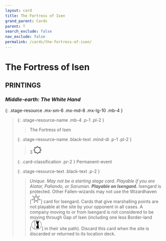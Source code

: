 ```yaml
---
layout: card
title: The Fortress of Isen
grand_parent: Cards
parent: T
search_exclude: false
nav_exclude: false
permalink: /cards/the-fortress-of-isen/
---
```


# The Fortress of Isen


## PRINTINGS


### _Middle-earth: The White Hand_

{: .stage-resource .mx-sm-6 .mx-md-8 .mx-lg-10 .mb-4 }
> {: .stage-resource-name .mb-4 .p-1 .pl-2 }
> > <div class="card-mp"></div>
> > <div class="card-name">The Fortress of Isen</div>
>
> {: .stage-resource-name .black-text .mind-di .p-1 .pl-2 }
> > 3 ![](/assets/images/stage-point.svg)
>
> {: .card-classification .pr-2 }
> Permanent-event
>
> {: .stage-resource-text .black-text .p-2 }
> > _Unique._ _May not be a starting stage card._ _Playable if you are Alatar, Pallando, or Saruman._ ***Playable on Isengard.*** Isengard is protected. Other Fallen-wizards may not use the Wizardhaven <nobr>[<img src="/assets/images/free-haven.svg">]</nobr> card for Isengard. Cards that give marshalling points are not playable at the site by your opponent in all cases. A company moving to or from Isengard is not considered to be moving through Gap of Isen (including one less Border-land <nobr>[<img src="/assets/images/border-land.svg">]</nobr> in their site path). Discard this card when the site is discarded or returned to its location deck.
> 

